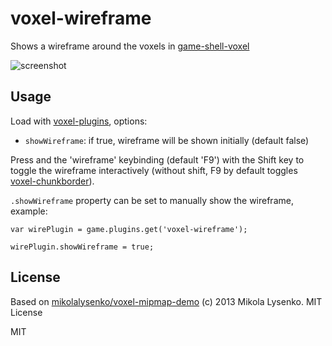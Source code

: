 # voxel-wireframe

Shows a wireframe around the voxels in [game-shell-voxel](https://github.com/deathcap/game-shell-voxel)

![screenshot](http://i.imgur.com/gbooPeT.png "Screenshot")

## Usage

Load with [voxel-plugins](https://github.com/deathcap/voxel-plugins), options:

* `showWireframe`: if true, wireframe will be shown initially (default false)

Press and the 'wireframe' keybinding (default 'F9') with the Shift key to toggle the wireframe interactively
(without shift, F9 by default toggles [voxel-chunkborder](https://github.com/deathcap/voxel-chunkborder)).

`.showWireframe` property can be set to manually show the wireframe, example:

    var wirePlugin = game.plugins.get('voxel-wireframe');

    wirePlugin.showWireframe = true;


## License
Based on [mikolalysenko/voxel-mipmap-demo](https://github.com/mikolalysenko/voxel-mipmap-demo/blob/master/lib/wireShader.js) (c) 2013 Mikola Lysenko. MIT License

MIT

